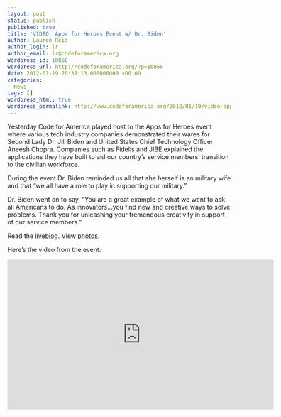 ```yaml
---
layout: post
status: publish
published: true
title: 'VIDEO: Apps for Heroes Event w/ Dr. Biden'
author: Lauren Reid
author_login: lr
author_email: lr@codeforamerica.org
wordpress_id: 10860
wordpress_url: http://codeforamerica.org/?p=10860
date: 2012-01-19 20:38:13.000000000 +00:00
categories:
- News
tags: []
wordpress_html: true
wordpress_permalink: http://www.codeforamerica.org/2012/01/19/video-apps-for-heroes-event-w-dr-biden/
---
```


<p>Yesterday Code for America played host to the Apps for Heroes event where various tech industry companies demonstrated their wares for Second Lady Dr. Jill Biden and United States Chief Technology Officer Aneesh Chopra. Companies such as Fidelis and JIBE explained the applications they have built to aid our country’s service members’ transition to the civilian workforce.</p>
<p>During the event Dr. Biden reminded us all that she herself is an military wife and that “we all have a role to play in supporting our military.”</p>
<p>Dr. Biden went on to say, ”You are a great example of what we want to ask all Americans to do. As innovators…you find new and creative ways to solve problems. Thank you for unleashing your tremendous creativity in support of our service members.”</p>
<p>Read the <a href="http://codeforamerica.org/2012/01/18/apps-for-heroes/" target="_blank">liveblog</a>. View <a href="http://www.flickr.com/photos/codeforamerica/sets/72157628933870483/" target="_blank">photos</a>.</p>
<p>Here’s the video from the event:</p>
<p><iframe frameborder="0" height="338" src="http://player.vimeo.com/video/35332279?title=0&amp;byline=0&amp;portrait=0" width="600"></iframe></p>
<p> </p>
<p> </p>
